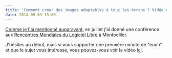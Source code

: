 ```yaml
---
title: 'Comment créer des images adaptables à tous les écrans ? Vidéo en ligne'
date: 2014-09-09 15:00
---
```


[Comme je l'ai mentionné auparavant](../../fr/blog/conference-rmll-images-responsives), en juillet j'ai donné une conférence aux [Rencontres Mondiales du Logiciel Libre](https://2014.rmll.info/) à Montpellier.

J'hésites au début, mais si vous supporter une première minute de "euuh" et que le sujet vous intéresse, vous pouvez-vous voir la vidéo [ici](http://video.rmll.info/videos/image-responsives-nouveaux-traitements-dimages-par-noeuds-et-graphs/).




